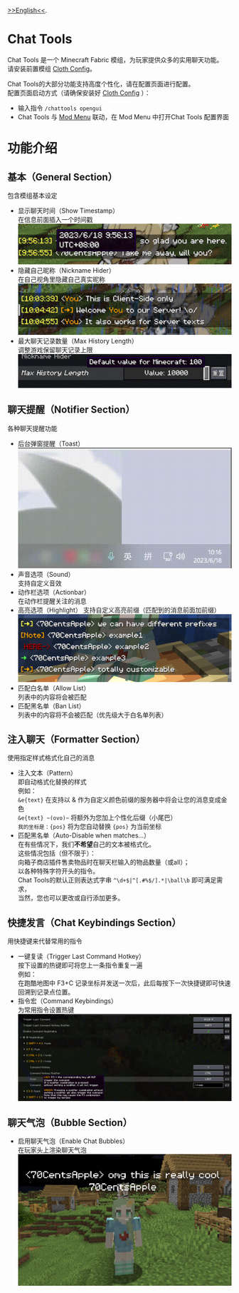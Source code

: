 [>>English<<](README_en.md).

# Chat Tools
Chat Tools 是一个 Minecraft Fabric 模组，为玩家提供众多的实用聊天功能。\
请安装前置模组 [Cloth Config](https://modrinth.com/mod/cloth-config)。

Chat Tools的大部分功能支持高度个性化，请在配置页面进行配置。\
配置页面启动方式（请确保安装好 [Cloth Config](https://modrinth.com/mod/cloth-config) ）：
- 输入指令 `/chattools opengui`
- Chat Tools 与 [Mod Menu](https://modrinth.com/mod/modmenu) 联动，在 Mod Menu 中打开Chat Tools 配置界面

# 功能介绍
## 基本（General Section）
包含模组基本设定
- 显示聊天时间（Show Timestamp）\
在信息前面插入一个时间戳\
![Timestamp](<images/Timestamp.png>)
- 隐藏自己昵称（Nickname Hider）\
在自己视角里隐藏自己真实昵称\
![Nickname Hider](<images/Nickname Hider.png>)
- 最大聊天记录数量（Max History Length）\
调整游戏保留聊天记录上限\
![Max History Length](<images/Max History Length.png>)

## 聊天提醒（Notifier Section）
各种聊天提醒功能
- 后台弹窗提醒（Toast）\
![Toast](<images/Toast.gif>)
- 声音选项（Sound）\
支持自定义音效
- 动作栏选项（Actionbar）\
在动作栏提醒关注的消息
- 高亮选项（Highlight）
支持自定义高亮前缀（匹配到的消息前面加前缀）
![Highlight](<images/Highlight.png>)
- 匹配白名单（Allow List）\
列表中的内容将会被匹配
- 匹配黑名单（Ban List）\
列表中的内容将不会被匹配（优先级大于白名单列表）

## 注入聊天（Formatter Section）
使用指定样式格式化自己的消息
- 注入文本（Pattern）\
即自动格式化替换的样式\
例如：\
`&e{text}` 在支持以 & 作为自定义颜色前缀的服务器中将会让您的消息变成金色\
`&e{text} ~(ovo)~` 将额外为您加上个性化后缀（小尾巴）\
`我的坐标是：{pos}` 将为您自动替换 `{pos}` 为当前坐标
- 匹配黑名单（Auto-Disable when matches...）\
在有些情况下，我们**不希望**自己的文本被格式化。\
这些情况包括（但不限于）：\
向箱子商店插件售卖物品时在聊天栏输入的物品数量（或all）；\
以各种特殊字符开头的指令。\
Chat Tools的默认正则表达式字串 `^\d+$|^[.#%$/].*|\ball\b` 即可满足需求，\
当然，您也可以更改或自行添加更多。

## 快捷发言（Chat Keybindings Section）
用快捷键来代替常用的指令
- 一键复读（Trigger Last Command Hotkey）\
按下设置的热键即可将您上一条指令重复一遍\
例如：\
在跑酷地图中 F3+C 记录坐标并发送一次后，此后每按下一次快捷键即可快速回溯到记录点位置。
- 指令宏（Command Keybindings）\
为常用指令设置热键\
![Command Keybindings](<images/Command Keybindings.png>)

## 聊天气泡（Bubble Section）
- 启用聊天气泡（Enable Chat Bubbles）\
在玩家头上渲染聊天气泡\
![Chat Bubbles](<images/Chat Bubbles.png>)
